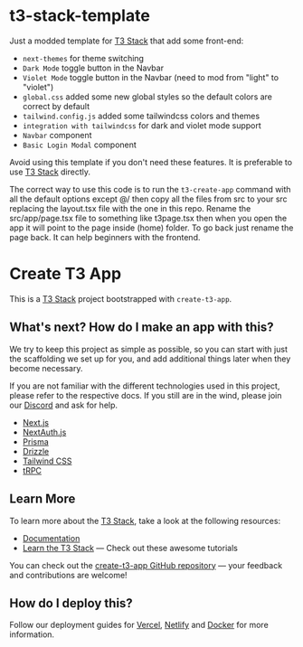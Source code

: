 # t3-stack-template

Just a modded template for [T3 Stack](https://create.t3.gg/) that add some front-end:

- `next-themes` for theme switching
- `Dark Mode` toggle button in the Navbar
- `Violet Mode` toggle button in the Navbar (need to mod from "light" to "violet")
- `global.css` added some new global styles so the default colors are correct by default
- `tailwind.config.js` added some tailwindcss colors and themes
- `integration with tailwindcss` for dark and violet mode support
- `Navbar` component
- `Basic Login Modal` component

Avoid using this template if you don't need these features. It is preferable to use [T3 Stack](https://create.t3.gg/) directly.

The correct way to use this code is to run the `t3-create-app` command with all the default options except @/ then copy all the files from src to your src replacing the layout.tsx file with the one in this repo.
Rename the src/app/page.tsx file to something like t3page.tsx then when you open the app it will point to the page inside (home) folder. To go back just rename the page back.
It can help beginners with the frontend.

# Create T3 App

This is a [T3 Stack](https://create.t3.gg/) project bootstrapped with `create-t3-app`.

## What's next? How do I make an app with this?

We try to keep this project as simple as possible, so you can start with just the scaffolding we set up for you, and add additional things later when they become necessary.

If you are not familiar with the different technologies used in this project, please refer to the respective docs. If you still are in the wind, please join our [Discord](https://t3.gg/discord) and ask for help.

- [Next.js](https://nextjs.org)
- [NextAuth.js](https://next-auth.js.org)
- [Prisma](https://prisma.io)
- [Drizzle](https://orm.drizzle.team)
- [Tailwind CSS](https://tailwindcss.com)
- [tRPC](https://trpc.io)

## Learn More

To learn more about the [T3 Stack](https://create.t3.gg/), take a look at the following resources:

- [Documentation](https://create.t3.gg/)
- [Learn the T3 Stack](https://create.t3.gg/en/faq#what-learning-resources-are-currently-available) — Check out these awesome tutorials

You can check out the [create-t3-app GitHub repository](https://github.com/t3-oss/create-t3-app) — your feedback and contributions are welcome!

## How do I deploy this?

Follow our deployment guides for [Vercel](https://create.t3.gg/en/deployment/vercel), [Netlify](https://create.t3.gg/en/deployment/netlify) and [Docker](https://create.t3.gg/en/deployment/docker) for more information.
